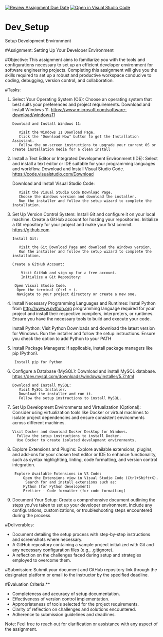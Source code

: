 [![Review Assignment Due Date](https://classroom.github.com/assets/deadline-readme-button-24ddc0f5d75046c5622901739e7c5dd533143b0c8e959d652212380cedb1ea36.svg)](https://classroom.github.com/a/vbnbTt5m)
[![Open in Visual Studio Code](https://classroom.github.com/assets/open-in-vscode-718a45dd9cf7e7f842a935f5ebbe5719a5e09af4491e668f4dbf3b35d5cca122.svg)](https://classroom.github.com/online_ide?assignment_repo_id=15241107&assignment_repo_type=AssignmentRepo)
# Dev_Setup
Setup Development Environment

 

#Assignment: Setting Up Your Developer Environment

#Objective:
This assignment aims to familiarize you with the tools and configurations necessary to set up an efficient developer environment for software engineering projects. Completing this assignment will give you the skills required to set up a robust and productive workspace conducive to coding, debugging, version control, and collaboration.

#Tasks:

1. Select Your Operating System (OS):
   Choose an operating system that best suits your preferences and project requirements. Download and Install Windows 11. https://www.microsoft.com/software-download/windows11

       Download and Install Windows 11:

          Visit the Windows 11 Download Page.
          Click the "Download Now" button to get the Installation Assistant.
          Follow the on-screen instructions to upgrade your current OS or create installation media for a clean install 

3. Install a Text Editor or Integrated Development Environment (IDE):
   Select and install a text editor or IDE suitable for your programming languages and workflow. Download and Install Visual Studio Code. https://code.visualstudio.com/Download

      Download and Install Visual Studio Code:

          Visit the Visual Studio Code Download Page.
          Choose the Windows version and download the installer.
          Run the installer and follow the setup wizard to complete the installation.
      
5. Set Up Version Control System:
   Install Git and configure it on your local machine. Create a GitHub account for hosting your repositories. Initialize a Git repository for your project and make your first commit. https://github.com

       Install Git:

          Visit the Git Download Page and download the Windows version.
          Run the installer and follow the setup wizard to complete the installation.

       Create a GitHub Account:

           Visit GitHub and sign up for a free account.
           Initialize a Git Repository:

        Open Visual Studio Code.
         Open the terminal (Ctrl + ).
         Navigate to your project directory or create a new one.

7. Install Necessary Programming Languages and Runtimes:
  Instal Python from http://wwww.python.org programming language required for your project and install their respective compilers, interpreters, or runtimes. Ensure you have the necessary tools to build and execute your code.

      Install Python:
          Visit Python Downloads and download the latest version for Windows.
         Run the installer and follow the setup instructions.
         Ensure you check the option to add Python to your PATH

9. Install Package Managers:
   If applicable, install package managers like pip (Python).

        Install pip for Python


11. Configure a Database (MySQL):
   Download and install MySQL database. https://dev.mysql.com/downloads/windows/installer/5.7.html

        Download and Install MySQL:
           Visit MySQL Installer.
           Download the installer and run it.
           Follow the setup instructions to install MySQL.

13. Set Up Development Environments and Virtualization (Optional):
   Consider using virtualization tools like Docker or virtual machines to isolate project dependencies and ensure consistent environments across different machines.

        
        Visit Docker and download Docker Desktop for Windows.
          Follow the setup instructions to install Docker.
          Use Docker to create isolated development environments.


15. Explore Extensions and Plugins:
   Explore available extensions, plugins, and add-ons for your chosen text editor or IDE to enhance functionality, such as syntax highlighting, linting, code formatting, and version control integration.

         Explore Available Extensions in VS Code:
             Open the Extensions view in Visual Studio Code (Ctrl+Shift+X).
              Search for and install extensions such as:
             Python (for Python development)
             Prettier - Code formatter (for code formatting)

17. Document Your Setup:
    Create a comprehensive document outlining the steps you've taken to set up your developer environment. Include any configurations, customizations, or troubleshooting steps encountered during the process. 

#Deliverables:
- Document detailing the setup process with step-by-step instructions and screenshots where necessary.
- A GitHub repository containing a sample project initialized with Git and any necessary configuration files (e.g., .gitignore).
- A reflection on the challenges faced during setup and strategies employed to overcome them.

#Submission:
Submit your document and GitHub repository link through the designated platform or email to the instructor by the specified deadline.

#Evaluation Criteria:**
- Completeness and accuracy of setup documentation.
- Effectiveness of version control implementation.
- Appropriateness of tools selected for the project requirements.
- Clarity of reflection on challenges and solutions encountered.
- Adherence to submission guidelines and deadlines.

Note: Feel free to reach out for clarification or assistance with any aspect of the assignment.
